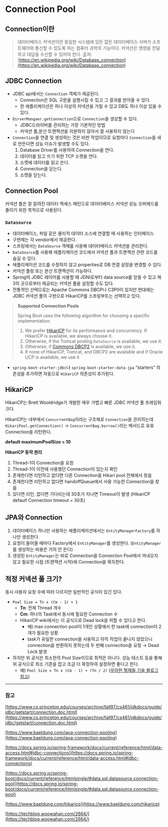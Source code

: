 # Connection Pool
## Connection이란

> 데이터베이스 커넥션이란 동일한 시스템에 있든 없든 데이터베이스 서버가 소프트웨어와 통신할 수 있도록 하는 컴퓨터 과학의 기능이다. 커넥션은 명령을 전달하고 대답을 수신할 수 있어야 한다.
출처: [https://en.wikipedia.org/wiki/Database_connection](https://en.wikipedia.org/wiki/Database_connection)
>

## JDBC Connection

- JDBC api에서는 `Connection` 객체가 제공된다.
    - Connection은 SQL 구문을 실행시킬 수 있고 그 결과를 받아올 수 있다.
    - 한 애플리케이션은 하나 이상의 커넥션을 가질 수 있고 DB도 하나 이상 있을 수 있다.
- `DirverMangaer.getConnection`으로 `Connection`을 생성할 수 있다.
    - JDBC드라이버를 관리하는 가장 기본적인 방법
    - 커넥션 풀,분산 트랜잭션을 지원하지 않아서 잘 사용하지 않는다
- `Connection`을 연결 및 생성하는 것은 비싼 작업이므로 요청마다 `Connection`을 새로 만든다면 성능 이슈가 발생할 수도 있다.
    1. Database Driver를 사용하여 Connection을 연다.
    2. 데이터를 읽고 쓰기 위한 TCP 소켓을 연다.
    3. 소켓에 데이터를 읽고 쓴다.
    4. Connection을 닫는다.
    5. 소켓을 닫는다.

## Connection Pool

커넥션 풀은 잘 알려진 데이터 엑세스 패턴으로 데이터베이스 커넥션 성능 오버헤드를 줄이기 위한 목적으로 사용된다.

### `Datasource`

- 데이터베이스, 파일 같은 물리적 데이터 소스에 연결할 때 사용하는 인터페이스
- 구현체는 각 vendor에서 제공한다.
- 스프링에서는 `DataSource` 객체를 사용해 데이터베이스 커넥션을 관리한다.
- `DataSource`를 사용해 애플리케이션 코드에서 커넥션 풀과 트랜잭션 관련 코드를 숨길 수 있다.
- 애플리케이션 코드를 수정하지 않고 properties로 DB 연결 설정을 변경할 수 있다.
- 커넥션 풀링 또는 분산 트랜잭션이 가능하다.
- Spring의 JDBC 레이어를 사용할 때 JDNI로부터 data source를 얻을 수 있고 제 3의 곳으로부터 제공되는 커넥션 풀을 설정할 수도 있다.
- 전통적인 선택으로는 Apache Commons DBCP나 C3P0이 있지만 현대에는 JDBC 커넥션 풀의 구현으로 HikariCP를 스프링부트는 선택하고 있다.

> **Supported Connection Pools**
>
>
> Spring Boot uses the following algorithm for choosing a specific implementation:
>
> 1. We prefer [HikariCP](https://github.com/brettwooldridge/HikariCP) for its performance and concurrency. If HikariCP is available, we always choose it.
> 2. Otherwise, if the Tomcat pooling `DataSource` is available, we use it.
> 3. Otherwise, if [Commons DBCP2](https://commons.apache.org/proper/commons-dbcp/) is available, we use it.
> 4. If none of HikariCP, Tomcat, and DBCP2 are available and if Oracle UCP is available, we use it
>
- `spring-boot-starter-jdbc`나 `spring-boot-starter-data-jpa` “starters” 의존성을 추가하면 자동으로 `HikariCP` 의존성이 추가된다.

## HikariCP

HikariCP는 Brett Wooldridge가 개발한 매우 가볍고 빠른 JDBC 커넥션 풀 프레임워크다.

HikariCP는 내부에서 `ConcurrentBag`이라는 구조체로 `Connection`을 관리하는데 `HikariPool.getConnection()` → `ConcurrentBag.borrow()`라는 메서드로 유휴 Connection을 리턴한다.

**default maximumPoolSize = 10**

**HikariCP 동작 원리**

1. Thread-1이 Connection을 요청
2. Thread-1이 이전에 사용했던 Connection이 있는지 확인
3. 존재한다면 리턴하고 없다면 다른 Connection을 Hikari pool 전체에서 찾음
4. 존재한다면 리턴하고 없다면 handoffQueue에서 사용 가능한 Connection을 찾음
5. 있다면 리턴, 없다면 기다리는데 30초가 지나면 Timeout이 발생 (HikariCP default Connection timeout = 30초)

## JPA와 Connection

1. 데이터베이스 하나만 사용하는 애플리케이션에서는 `EntityManagerFactory`를 하나만 생성한다.
2. 요청이 들어올 때마다 Factory에서 `EntityManager`를 생성한다. (`EntityManager`를 생성하는 비용은 거의 안 든다)
3. 생성된 `EntityManager`는 바로 Connection을 Connection Pool에서 꺼내오지 않고 필요한 시점 (트랜잭션 시작)에 Connection을 획득한다.

## 적정 커넥션 풀 크기?

동시 사용자 요청 수에 따라 다르지만 일반적인 공식이 있긴 있다.

- `Pool Size = Tn x (Cm - 1) + 1`
    - **Tn**: 전체 Thread 개수
    - **Cm**: 하나의 Task에서 동시에 필요한 Connection 수
    - HikariCP wiki에서는 이 공식으로 Dead lock을 피할 수 있다고 한다.
        - 예) max connection pool이 1개인 상황에서 한 task에 connection이 2개가 필요한 상황
        - task가 유일한 connection을 사용하고 아직 작업이 끝나지 않았으니 connection을 반환하지 못하는데 두 번째 connection을 요청 → Dead Lock 발생
- 하지만 위 공식은 최소한의 Pool Size이므로 최적은 아니다. 성능 테스트 등을 통해 위 공식으로 최소 기준을 잡고 조금 더 확장하여 설정하면 좋다고 한다.
    - 예) `Pool Size = Tn x (Cm - 1) + (Tn / 2)` ([우아한 형제들 기술 블로그 참고](https://techblog.woowahan.com/2663/))

---

### 참고

[https://www.cs.princeton.edu/courses/archive/fall97/cs461/jdkdocs/guide/jdbc/getstart/connection.doc.html](https://www.cs.princeton.edu/courses/archive/fall97/cs461/jdkdocs/guide/jdbc/getstart/connection.doc.html)

[https://www.baeldung.com/java-connection-pooling](https://www.baeldung.com/java-connection-pooling)

[https://docs.spring.io/spring-framework/docs/current/reference/html/data-access.html#jdbc-connections](https://docs.spring.io/spring-framework/docs/current/reference/html/data-access.html#jdbc-connections)

[https://docs.spring.io/spring-boot/docs/current/reference/htmlsingle/#data.sql.datasource.connection-pool](https://docs.spring.io/spring-boot/docs/current/reference/htmlsingle/#data.sql.datasource.connection-pool)

[https://www.baeldung.com/hikaricp](https://www.baeldung.com/hikaricp)

[https://techblog.woowahan.com/2664/](https://techblog.woowahan.com/2664/)
